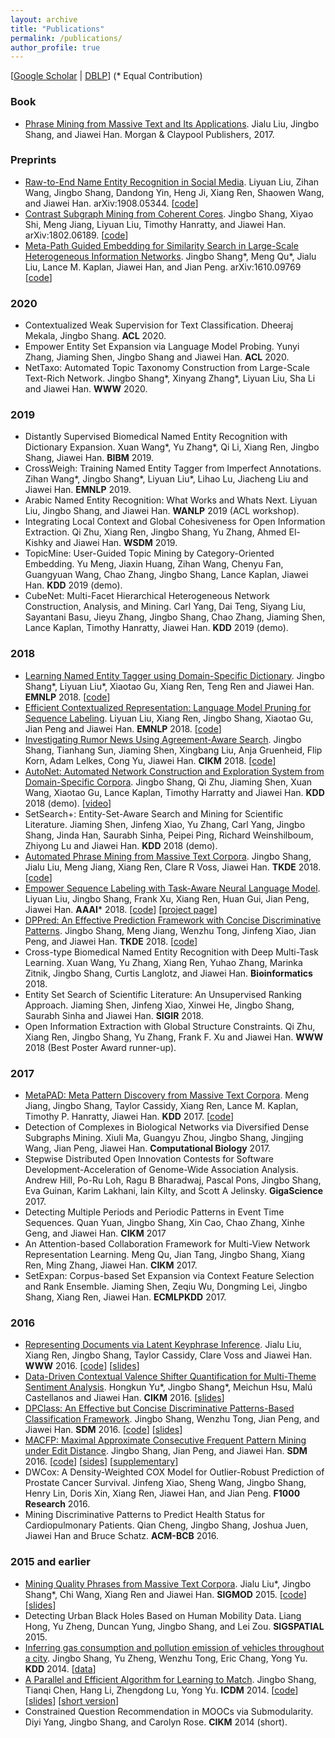 ```yaml
---
layout: archive
title: "Publications"
permalink: /publications/
author_profile: true
---
```


[<a href = "https://scholar.google.com/citations?user=0SkFI4MAAAAJ&hl=en">Google Scholar</a> \| <a href = "http://dblp.uni-trier.de/pers/hd/s/Shang:Jingbo">DBLP</a>] (\* Equal Contribution)

### Book
* [Phrase Mining from Massive Text and Its Applications](http://www.morganclaypool.com/doi/abs/10.2200/S00759ED1V01Y201702DMK013). Jialu Liu, Jingbo Shang, and Jiawei Han. Morgan & Claypool Publishers, 2017.


### Preprints

* [Raw-to-End Name Entity Recognition in Social Media](https://arxiv.org/abs/1908.05344). Liyuan Liu, Zihan Wang, Jingbo Shang, Dandong Yin, Heng Ji, Xiang Ren, Shaowen Wang, and Jiawei Han. arXiv:1908.05344. [[code](https://github.com/LiyuanLucasLiu/Raw-to-End)]
* [Contrast Subgraph Mining from Coherent Cores](https://arxiv.org/abs/1802.06189). Jingbo Shang, Xiyao Shi, Meng Jiang, Liyuan Liu, Timothy Hanratty, and Jiawei Han. arXiv:1802.06189. [[code](https://github.com/shangjingbo1226/ContrastSubgraphMining)]
* [Meta-Path Guided Embedding for Similarity Search in Large-Scale Heterogeneous Information Networks](https://arxiv.org/abs/1610.09769). Jingbo Shang\*, Meng Qu\*, Jialu Liu, Lance M. Kaplan, Jiawei Han, and Jian Peng. arXiv:1610.09769 [[code](https://github.com/shangjingbo1226/ESim)]

### 2020

* Contextualized Weak Supervision for Text Classification. Dheeraj Mekala, Jingbo Shang. **ACL** 2020.
* Empower Entity Set Expansion via Language Model Probing. Yunyi Zhang, Jiaming Shen, Jingbo Shang and Jiawei Han. **ACL** 2020.
* NetTaxo: Automated Topic Taxonomy Construction from Large-Scale Text-Rich Network. Jingbo Shang\*, Xinyang Zhang\*, Liyuan Liu, Sha Li and Jiawei Han. **WWW** 2020.

### 2019

* Distantly Supervised Biomedical Named Entity Recognition with Dictionary Expansion. Xuan Wang\*, Yu Zhang\*, Qi Li, Xiang Ren, Jingbo Shang, Jiawei Han. **BIBM** 2019.
* CrossWeigh: Training Named Entity Tagger from Imperfect Annotations. Zihan Wang\*, Jingbo Shang\*, Liyuan Liu\*, Lihao Lu, Jiacheng Liu and Jiawei Han. **EMNLP** 2019.
* Arabic Named Entity Recognition: What Works and Whats Next. Liyuan Liu, Jingbo Shang, and Jiawei Han. **WANLP** 2019 (ACL workshop).
* Integrating Local Context and Global Cohesiveness for Open Information Extraction. Qi Zhu, Xiang Ren, Jingbo Shang, Yu Zhang, Ahmed El-Kishky and Jiawei Han. **WSDM** 2019. 
* TopicMine: User-Guided Topic Mining by Category-Oriented Embedding. Yu Meng, Jiaxin Huang, Zihan Wang, Chenyu Fan, Guangyuan Wang, Chao Zhang, Jingbo Shang, Lance Kaplan, Jiawei Han. **KDD** 2019 (demo).
* CubeNet: Multi-Facet Hierarchical Heterogeneous Network Construction, Analysis, and Mining. Carl Yang, Dai Teng, Siyang Liu, Sayantani Basu, Jieyu Zhang, Jingbo Shang, Chao Zhang, Jiaming Shen, Lance Kaplan, Timothy Hanratty, Jiawei Han. **KDD** 2019 (demo).


### 2018

* [Learning Named Entity Tagger using Domain-Specific Dictionary](https://arxiv.org/abs/1809.03599). Jingbo Shang\*, Liyuan Liu\*, Xiaotao Gu, Xiang Ren, Teng Ren and Jiawei Han. **EMNLP** 2018. [[code](https://github.com/shangjingbo1226/AutoNER)]
* [Efficient Contextualized Representation: Language Model Pruning for Sequence Labeling](https://arxiv.org/abs/1804.07827). Liyuan Liu, Xiang Ren, Jingbo Shang, Xiaotao Gu, Jian Peng and Jiawei Han. **EMNLP** 2018. [[code](https://github.com/LiyuanLucasLiu/LD-Net)]
* [Investigating Rumor News Using Agreement-Aware Search](https://arxiv.org/abs/1802.07398). Jingbo Shang, Tianhang Sun, Jiaming Shen, Xingbang Liu, Anja Gruenheid, Flip Korn, Adam Lelkes, Cong Yu, Jiawei Han. **CIKM** 2018. [[code](https://github.com/shangjingbo1226/Maester)]
* [AutoNet: Automated Network Construction and Exploration System from Domain-Specific Corpora](http://www.kdd.org/kdd2018/files/project-showcase/KDD18_paper_1812.pdf). Jingbo Shang, Qi Zhu, Jiaming Shen, Xuan Wang, Xiaotao Gu, Lance Kaplan, Timothy Harratty and Jiawei Han. **KDD** 2018 (demo). [[video](https://youtu.be/tdtBigWq_vo)]
* SetSearch+: Entity-Set-Aware Search and Mining for Scientific Literature. Jiaming Shen, Jinfeng Xiao, Yu Zhang, Carl Yang, Jingbo Shang, Jinda Han, Saurabh Sinha, Peipei Ping, Richard Weinshilboum, Zhiyong Lu and Jiawei Han. **KDD** 2018 (demo).
* [Automated Phrase Mining from Massive Text Corpora](https://arxiv.org/abs/1702.04457). Jingbo Shang, Jialu Liu, Meng Jiang, Xiang Ren, Clare R Voss, Jiawei Han. **TKDE** 2018. [[code](https://github.com/shangjingbo1226/AutoPhrase)]
* [Empower Sequence Labeling with Task-Aware Neural Language Model](https://arxiv.org/abs/1709.04109). Liyuan Liu, Jingbo Shang, Frank Xu, Xiang Ren, Huan Gui, Jian Peng, Jiawei Han. **AAAI*** 2018. [[code](https://github.com/LiyuanLucasLiu/LM-LSTM-CRF)] [[project page](https://liyuanlucasliu.github.io/LM-LSTM-CRF/)]
* [DPPred: An Effective Prediction Framework with Concise Discriminative Patterns](https://arxiv.org/abs/1610.09778). Jingbo Shang, Meng Jiang, Wenzhu Tong, Jinfeng Xiao, Jian Peng, and Jiawei Han. **TKDE** 2018. [[code](https://github.com/shangjingbo1226/DPPred)]
* Cross-type Biomedical Named Entity Recognition with Deep Multi-Task Learning. Xuan Wang, Yu Zhang, Xiang Ren, Yuhao Zhang, Marinka Zitnik, Jingbo Shang, Curtis Langlotz, and Jiawei Han. **Bioinformatics** 2018.
* Entity Set Search of Scientific Literature: An Unsupervised Ranking Approach. Jiaming Shen, Jinfeng Xiao, Xinwei He, Jingbo Shang, Saurabh Sinha and Jiawei Han. **SIGIR** 2018.
* Open Information Extraction with Global Structure Constraints. Qi Zhu, Xiang Ren, Jingbo Shang, Yu Zhang, Frank F. Xu and Jiawei Han. **WWW** 2018 (Best Poster Award runner-up). 

### 2017

* [MetaPAD: Meta Pattern Discovery from Massive Text Corpora](https://arxiv.org/abs/1703.04213). Meng Jiang, Jingbo Shang, Taylor Cassidy, Xiang Ren, Lance M. Kaplan, Timothy P. Hanratty, Jiawei Han. **KDD** 2017. [[code](https://github.com/mjiang89/MetaPAD)]
* Detection of Complexes in Biological Networks via Diversified Dense Subgraphs Mining. Xiuli Ma, Guangyu Zhou, Jingbo Shang, Jingjing Wang, Jian Peng, Jiawei Han. **Computational Biology** 2017.
* Stepwise Distributed Open Innovation Contests for Software Development-Acceleration of Genome-Wide Association Analysis. Andrew Hill, Po-Ru Loh, Ragu B Bharadwaj, Pascal Pons, Jingbo Shang, Eva Guinan, Karim Lakhani, Iain Kilty, and Scott A Jelinsky. **GigaScience** 2017.
* Detecting Multiple Periods and Periodic Patterns in Event Time Sequences. Quan Yuan, Jingbo Shang, Xin Cao, Chao Zhang, Xinhe Geng, and Jiawei Han. **CIKM** 2017
* An Attention-based Collaboration Framework for Multi-View Network Representation Learning. Meng Qu, Jian Tang, Jingbo Shang, Xiang Ren, Ming Zhang, Jiawei Han. **CIKM** 2017.
* SetExpan: Corpus-based Set Expansion via Context Feature Selection and Rank Ensemble. Jiaming Shen, Zeqiu Wu, Dongming Lei, Jingbo Shang, Xiang Ren, Jiawei Han. **ECMLPKDD** 2017.

### 2016

* [Representing Documents via Latent Keyphrase Inference](http://shang7.web.engr.illinois.edu/paper/www2016-liu.pdf). Jialu Liu, Xiang Ren, Jingbo Shang, Taylor Cassidy, Clare Voss and Jiawei Han. **WWW** 2016. [[code](https://github.com/remenberl/Latent-Keyphrase-Inference)] [[slides](http://shang7.web.engr.illinois.edu/paper/www2016-liu-slides.pdf)]
* [Data-Driven Contextual Valence Shifter Quantification for Multi-Theme Sentiment Analysis](http://shang7.web.engr.illinois.edu/papers/MTSA.pdf). Hongkun Yu\*, Jingbo Shang\*, Meichun Hsu, Malú Castellanos and Jiawei Han. **CIKM** 2016. [[slides](http://shang7.web.engr.illinois.edu/slides/MTSA-slides.pdf)]
* [DPClass: An Effective but Concise Discriminative Patterns-Based Classification Framework](http://shang7.web.engr.illinois.edu/papers/DPClass.pdf). Jingbo Shang, Wenzhu Tong, Jian Peng, and Jiawei Han. **SDM** 2016. [[code](https://github.com/shangjingbo1226/DPClass)] [[slides](http://shang7.web.engr.illinois.edu/slides/SDM16-DPClass.pdf)]
* [MACFP: Maximal Approximate Consecutive Frequent Pattern Mining under Edit Distance](http://shang7.web.engr.illinois.edu/papers/MACFP.pdf). Jingbo Shang, Jian Peng, and Jiawei Han. **SDM** 2016. [[code](https://github.com/shangjingbo1226/MACFP)] [[sides](http://shang7.web.engr.illinois.edu/slides/SDM16-MACFP.pdf)] [[supplementary](http://shang7.web.engr.illinois.edu/papers/MACFP-Supplementary.pdf)]
* DWCox: A Density-Weighted COX Model for Outlier-Robust Prediction of Prostate Cancer Survival. Jinfeng Xiao, Sheng Wang, Jingbo Shang, Henry Lin, Doris Xin, Xiang Ren, Jiawei Han, and Jian Peng. **F1000 Research** 2016.
* Mining Discriminative Patterns to Predict Health Status for Cardiopulmonary Patients. Qian Cheng, Jingbo Shang, Joshua Juen, Jiawei Han and Bruce Schatz. **ACM-BCB** 2016.

### 2015 and earlier

* [Mining Quality Phrases from Massive Text Corpora](http://hanj.cs.illinois.edu/pdf/sigmod15_jliu.pdf). Jialu Liu\*, Jingbo Shang\*, Chi Wang, Xiang Ren and Jiawei Han. **SIGMOD** 2015. [[code](https://github.com/shangjingbo1226/SegPhrase)] [[slides](https://www.dropbox.com/s/d9apctfooa2a6ve/sigmod2015-liu-slides.pdf?dl=1)]
* Detecting Urban Black Holes Based on Human Mobility Data. Liang Hong, Yu Zheng, Duncan Yung, Jingbo Shang, and Lei Zou. **SIGSPATIAL** 2015.
* [Inferring gas consumption and pollution emission of vehicles throughout a city](http://shang7.web.engr.illinois.edu/papers/GasConsumption.pdf). Jingbo Shang, Yu Zheng, Wenzhu Tong, Eric Chang, Yong Yu. **KDD** 2014. [[data](http://shang7.web.engr.illinois.edu/papers/GasConsumption-data-description.pdf)]
* [A Parallel and Efficient Algorithm for Learning to Match](https://arxiv.org/abs/1410.6414). Jingbo Shang, Tianqi Chen, Hang Li, Zhengdong Lu, Yong Yu. **ICDM** 2014. [[code](https://github.com/shangjingbo1226/PL2M)] [[slides](http://shang7.web.engr.illinois.edu/slides/pl2match-slides.pdf)] [[short version](http://shang7.web.engr.illinois.edu/papers/pl2match.pdf)]
* Constrained Question Recommendation in MOOCs via Submodularity. Diyi Yang, Jingbo Shang, and Carolyn Rose. **CIKM** 2014 (short).
